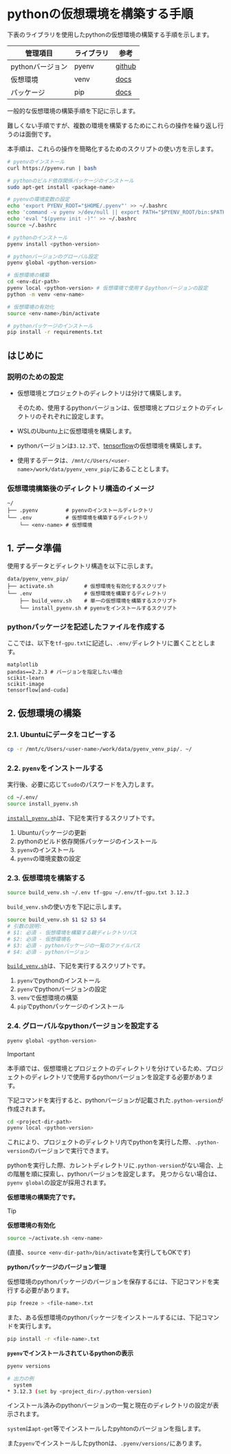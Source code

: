 <!--
    pythonの仮想環境を構築する手順を示す。
 -->

# pythonの仮想環境を構築する手順

下表のライブラリを使用したpythonの仮想環境の構築する手順を示します。

|管理項目          |ライブラリ|参考           |
|------------------|----------|---------------|
|pythonバージョン  |pyenv     |[github][pyenv]|
|仮想環境          |venv      |[docs][venv]   |
|パッケージ        |pip       |[docs][pip]    |

[pyenv]: https://github.com/pyenv/pyenv
[venv]: https://docs.python.org/ja/3/library/venv.html
[pip]: https://pip.pypa.io/en/stable/

一般的な仮想環境の構築手順を下記に示します。

難しくない手順ですが、複数の環境を構築するためにこれらの操作を繰り返し行うのは面倒です。

本手順は、これらの操作を簡略化するためのスクリプトの使い方を示します。

``` bash
# pyenvのインストール
curl https://pyenv.run | bash

# pythonのビルド依存関係パッケージのインストール
sudo apt-get install <package-name>

# pyenvの環境変数の設定
echo 'export PYENV_ROOT="$HOME/.pyenv"' >> ~/.bashrc
echo 'command -v pyenv >/dev/null || export PATH="$PYENV_ROOT/bin:$PATH"' >> ~/.bashrc
echo 'eval "$(pyenv init -)"' >> ~/.bashrc
source ~/.bashrc

# pythonのインストール
pyenv install <python-version>

# pythonバージョンのグローバル設定
pyenv global <python-version>

# 仮想環境の構築
cd <env-dir-path>
pyenv local <python-version> # 仮想環境で使用するpythonバージョンの設定
python -m venv <env-name>

# 仮想環境の有効化
source <env-name>/bin/activate

# pythonパッケージのインストール
pip install -r requirements.txt
```

## はじめに

### 説明のための設定

* 仮想環境とプロジェクトのディレクトリは分けて構築します。

  そのため、使用するpythonバージョンは、仮想環境とプロジェクトのディレクトリのそれぞれに設定します。

* WSLのUbuntu上に仮想環境を構築します。

* pythonバージョンは`3.12.3`で、[tensorflow](https://www.tensorflow.org/)の仮想環境を構築します。

* 使用するデータは、`/mnt/c/Users/<user-name>/work/data/pyenv_venv_pip/`にあることとします。

### 仮想環境構築後のディレクトリ構造のイメージ

``` none
~/
├── .pyenv         # pyenvのインストールディレクトリ
└── .env           # 仮想環境を構築するディレクトリ
    └── <env-name> # 仮想環境
```

## 1. データ準備

使用するデータとディレクトリ構造を以下に示します。

``` none
data/pyenv_venv_pip/
├── activate.sh          # 仮想環境を有効化するスクリプト
└── .env                 # 仮想環境を構築するディレクトリ
    ├── build_venv.sh    # 単一の仮想環境を構築するスクリプト
    └── install_pyenv.sh # pyenvをインストールするスクリプト
```

### pythonパッケージを記述したファイルを作成する

ここでは、以下を`tf-gpu.txt`に記述し、`.env/`ディレクトリに置くこととします。

``` none
matplotlib
pandas==2.2.3 # バージョンを指定したい場合
scikit-learn
scikit-image
tensorflow[and-cuda]
```

## 2. 仮想環境の構築

### 2.1. Ubuntuにデータをコピーする

``` bash
cp -r /mnt/c/Users/<user-name>/work/data/pyenv_venv_pip/. ~/
```

### 2.2. `pyenv`をインストールする

実行後、必要に応じて`sudo`のパスワードを入力します。

``` bash
cd ~/.env/
source install_pyenv.sh
```

[`install_pyenv.sh`](../data/pyenv_venv_pip/.env/install_pyenv.sh)は、下記を実行するスクリプトです。

1. Ubuntuパッケージの更新
1. pythonのビルド依存関係パッケージのインストール
1. `pyenv`のインストール
1. `pyenv`の環境変数の設定

### 2.3. 仮想環境を構築する

``` bash
source build_venv.sh ~/.env tf-gpu ~/.env/tf-gpu.txt 3.12.3
```

`build_venv.sh`の使い方を下記に示します。

``` bash
source build_venv.sh $1 $2 $3 $4
# 引数の説明:
# $1: 必須 - 仮想環境を構築する親ディレクトリパス
# $2: 必須 - 仮想環境名
# $3: 必須 - pythonパッケージの一覧のファイルパス
# $4: 必須 - pythonバージョン
```

[`build_venv.sh`](../data/venv_pip/.env/build_venv.sh)は、下記を実行するスクリプトです。

1. `pyenv`でpythonのインストール
1. `pyenv`でpythonバージョンの設定
1. `venv`で仮想環境の構築
1. `pip`でpythonパッケージのインストール

### 2.4. グローバルなpythonバージョンを設定する

``` bash
pyenv global <python-version>
```

> [!IMPORTANT]
>
> 本手順では、仮想環境とプロジェクトのディレクトリを分けているため、プロジェクトのディレクトリで使用するpythonバージョンを設定する必要があります。
>
> 下記コマンドを実行すると、pythonバージョンが記載された`.python-version`が作成されます。
>
> ``` bash
> cd <project-dir-path>
> pyenv local <python-version>
> ```
>
> これにより、プロジェクトのディレクトリ内でpythonを実行した際、`.python-version`のバージョンで実行できます。
>
> pythonを実行した際、カレントディレクトリに`.python-version`がない場合、上の階層を順に探索し、pythonバージョンを設定します。
> 見つからない場合は、`pyenv global`の設定が採用されます。

**仮想環境の構築完了です。**

> [!TIP]
> **仮想環境の有効化**
>
> ``` bash
> source ~/activate.sh <env-name>
> ```
>
> (直接、`source <env-dir-path>/bin/activate`を実行してもOKです)
>
> **pythonパッケージのバージョン管理**
>
> 仮想環境のpythonパッケージのバージョンを保存するには、下記コマンドを実行する必要があります。
>
> ``` bash
> pip freeze > <file-name>.txt
> ```
>
> また、ある仮想環境のpythonパッケージをインストールするには、下記コマンドを実行します。
>
> ``` bash
> pip install -r <file-name>.txt
> ```
>
> **`pyenv`でインストールされているpythonの表示**
>
> ``` bash
> pyenv versions
> ```
>
> ``` bash
> # 出力の例
>   system
> * 3.12.3 (set by <project_dir>/.python-version)
> ```
>
> インストール済みのpythonバージョンの一覧と現在のディレクトリの設定が表示されます。
>
> `system`は`apt-get`等でインストールしたpyhtonのバージョンを指します。
>
> また`pyenv`でインストールしたpythonは、`.pyenv/versions/`にあります。
